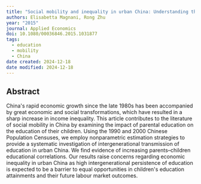 ```yaml
---
title: "Social mobility and inequality in urban China: Understanding the role of intergenerational transmission of education"
authors: Elisabetta Magnani, Rong Zhu
year: "2015"
journal: Applied Economics
doi: 10.1080/00036846.2015.1031877
tags:
  - education
  - mobility
  - China
date created: 2024-12-18
date modified: 2024-12-18
---
```


## Abstract

China's rapid economic growth since the late 1980s has been accompanied by great economic and social transformations, which have resulted in a sharp increase in income inequality. This article contributes to the literature of social mobility in China by examining the impact of parental education on the education of their children. Using the 1990 and 2000 Chinese Population Censuses, we employ nonparametric estimation strategies to provide a systematic investigation of intergenerational transmission of education in urban China. We find evidence of increasing parents–children educational correlations. Our results raise concerns regarding economic inequality in urban China as high intergenerational persistence of education is expected to be a barrier to equal opportunities in children's education attainments and their future labour market outcomes.
